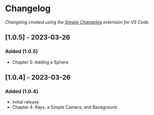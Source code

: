 # Changelog

*Changelog created using the [Simple Changelog](https://marketplace.visualstudio.com/items?itemName=tobiaswaelde.vscode-simple-changelog) extension for VS Code.*

## [1.0.5] - 2023-03-26

### Added (1.0.5)

- Chapter 5: Adding a Sphere

## [1.0.4] - 2023-03-26

### Added (1.0.4)

- Initial release
- Chapter 4: Rays, a Simple Camera, and Background
